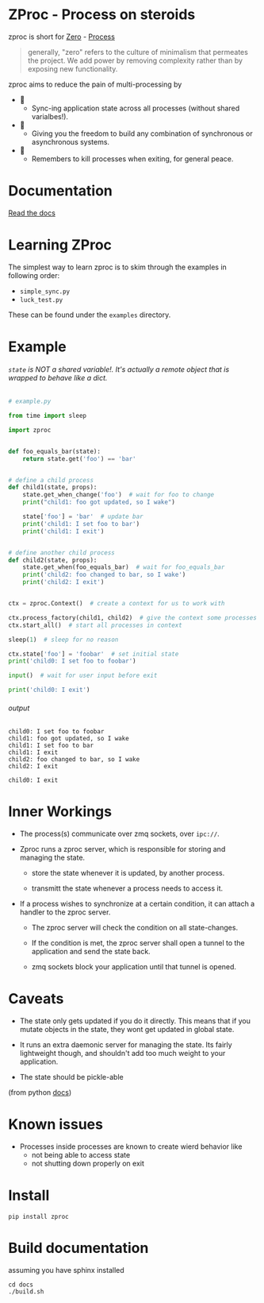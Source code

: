 # ZProc - Process on steroids
zproc is short for [Zero](http://zguide.zeromq.org/page:all#The-Zen-of-Zero) - [Process](https://docs.python.org/3.6/library/multiprocessing.html#multiprocessing.Process)

>generally, "zero" refers to the culture of minimalism that permeates the project. We add power by removing complexity rather than by exposing new functionality.

zproc aims to reduce the pain of multi-processing by

- 🌠
    - Sync-ing  application state across all processes (without shared varialbes!).
- 🌠
    - Giving you the freedom to build any combination of synchronous or asynchronous systems.
- 🌠
    - Remembers to kill processes when exiting, for general peace.

# Documentation

[Read the docs](http://zproc.readthedocs.io/en/latest/)


# Learning ZProc

The simplest way to learn zproc is to skim through the examples in following order:

- `simple_sync.py`
- `luck_test.py`

These can be found under the `examples` directory.

# Example
###### `state` is NOT a shared variable!. It's actually a remote object that is wrapped to behave like a dict.


```python
# example.py

from time import sleep

import zproc


def foo_equals_bar(state):
    return state.get('foo') == 'bar'


# define a child process
def child1(state, props):
    state.get_when_change('foo')  # wait for foo to change
    print("child1: foo got updated, so I wake")

    state['foo'] = 'bar'  # update bar
    print('child1: I set foo to bar')
    print('child1: I exit')


# define another child process
def child2(state, props):
    state.get_when(foo_equals_bar)  # wait for foo_equals_bar
    print('child2: foo changed to bar, so I wake')
    print('child2: I exit')


ctx = zproc.Context()  # create a context for us to work with

ctx.process_factory(child1, child2)  # give the context some processes to work with
ctx.start_all()  # start all processes in context

sleep(1)  # sleep for no reason

ctx.state['foo'] = 'foobar'  # set initial state
print('child0: I set foo to foobar')

input()  # wait for user input before exit

print('child0: I exit')
```

###### output
```
child0: I set foo to foobar
child1: foo got updated, so I wake
child1: I set foo to bar
child1: I exit
child2: foo changed to bar, so I wake
child2: I exit

child0: I exit
```

# Inner Workings

- The process(s) communicate over zmq sockets, over `ipc://`.

- Zproc runs a zproc server, which is responsible for storing and managing the state.

    - store the state whenever it is updated, by another process.

    - transmitt the state whenever a process needs to access it.

- If a process wishes to synchronize at a certain condition, it can attach a handler to the zproc server.

    - The zproc server will check the condition on all state-changes.

    - If the condition is met, the zproc server shall open a tunnel to the application and send the state back.

    - zmq sockets block your application until that tunnel is opened.

# Caveats

- The state only gets updated if you do it directly. This means that if you mutate objects in the state, they wont get updated in global state.

- It runs an extra daemonic server for managing the state. Its fairly lightweight though, and shouldn't add too much weight to your application.

- The state should be pickle-able

<!-- - The state is required to be marshal compatible, which means: -->

<!-- > The following types are supported: booleans, integers, floating point numbers, complex numbers, strings, bytes, bytearrays, tuples, lists, sets, frozensets, dictionaries, and code objects, where it should be understood that tuples, lists, sets, frozensets and dictionaries are only supported as long as the values contained therein are themselves supported. The singletons None, Ellipsis and StopIteration can also be marshalled and unmarshalled -->

(from python [docs](https://docs.python.org/3/library/marshal.html))

# Known issues

- Processes inside processes are known to create wierd behavior like
    - not being able to access state
    - not shutting down properly on exit


# Install
`pip install zproc  `

# Build documentation

assuming you have sphinx installed
```
cd docs
./build.sh
```